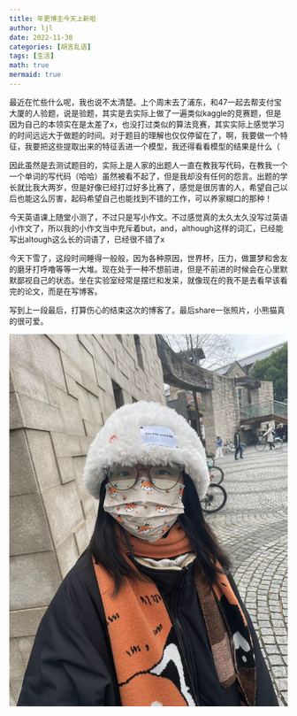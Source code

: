 ```yaml
---
title: 年更博主今天上新啦
author: ljl
date: 2022-11-30
categories: [胡言乱语]
tags: [生活]
math: true
mermaid: true
---
```


最近在忙些什么呢，我也说不太清楚。上个周末去了浦东，和47一起去帮支付宝大厦的人验题，说是验题，其实是去实际上做了一遍类似kaggle的竞赛题，但是因为自己的本领实在是太差了x，也没打过类似的算法竞赛，其实实际上感觉学习的时间远远大于做题的时间。对于题目的理解也仅仅停留在了，啊，我要做一个特征，我要把这些提取出来的特征丢进一个模型，我还得看看模型的结果是什么（

因此虽然是去测试题目的，实际上是人家的出题人一直在教我写代码，在教我一个一个单词的写代码（哈哈）虽然被看不起了，但是我却没有任何的怨言。出题的学长就比我大两岁，但是好像已经打过好多比赛了，感觉是很厉害的人，希望自己以后也能这么厉害，起码希望自己也能找到不错的工作，可以养家糊口的那种！

今天英语课上随堂小测了，不过只是写小作文。不过感觉真的太久太久没写过英语小作文了，所以我的小作文当中充斥着but，and，although这样的词汇，已经能写出altough这么长的词语了，已经很不错了x

今天下雪了，这段时间睡得一般般，因为各种原因，世界杯，压力，做噩梦和舍友的磨牙打呼噜等等一大堆。现在处于一种不想前进，但是不前进的时候会在心里默默鄙视自己的状态。坐在实验室经常是摆烂和发呆，就像现在的我不是去看早该看完的论文，而是在写博客。

写到上一段最后，打算伤心的结束这次的博客了。最后share一张照片，小熊猫真的很可爱。

![Desktop View](/assets/img/posts/2022-11-30-%E5%B9%B4%E6%9B%B4%E5%8D%9A%E4%B8%BB%E4%BB%8A%E5%A4%A9%E4%B8%8A%E6%96%B0%E5%95%A6/47.jpg)